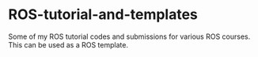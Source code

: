 # ROS-tutorial-and-templates
Some of my ROS tutorial codes and submissions for various ROS courses. This can be used as a ROS template.
